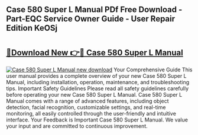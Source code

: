 ## Case 580 Super L Manual PDf Free Download - Part-EQC Service Owner Guide - User Repair Edition KeOSj

# <h2><a href="http://bc15533.oget.top/?id=Case+580+Super+L+Manual">🔗Download New 👉🔴 Case 580 Super L Manual</a></h2>

[![Case 580 Super L Manual new download](https://i.imgur.com/5g1atiW.png)](http://bc15533.oget.top/?id=Case+580+Super+L+Manual)
Your Comprehensive Guide This user manual provides a complete overview of your new Case 580 Super L Manual, including installation, operation, maintenance, and troubleshooting tips. Important Safety Guidelines Please read all safety guidelines carefully before operating your new Case 580 Super L Manual. Case 580 Super L Manual comes with a range of advanced features, including object detection, facial recognition, customizable settings, and real-time monitoring, all easily controlled through the user-friendly and intuitive interface. Your Feedback is Important Case 580 Super L Manual. We value your input and are committed to continuous improvement.
